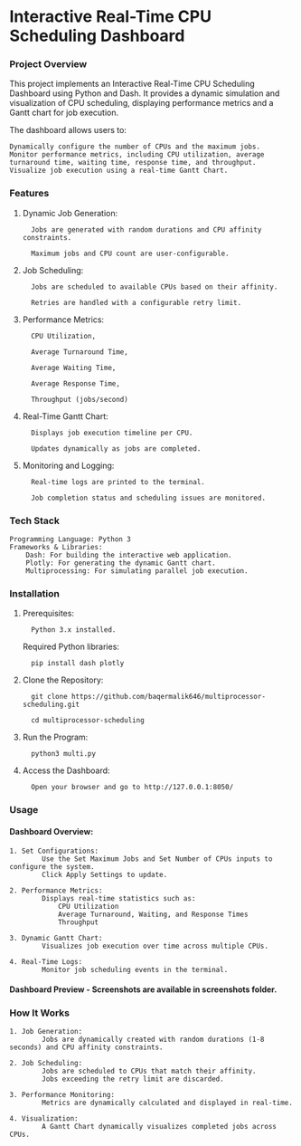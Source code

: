 

# Interactive Real-Time CPU Scheduling Dashboard

### Project Overview

This project implements an Interactive Real-Time CPU Scheduling Dashboard using Python and Dash. It provides a dynamic simulation and visualization of CPU scheduling, displaying performance metrics and a Gantt chart for job execution.

The dashboard allows users to:

    Dynamically configure the number of CPUs and the maximum jobs.
    Monitor performance metrics, including CPU utilization, average turnaround time, waiting time, response time, and throughput.
    Visualize job execution using a real-time Gantt Chart.

### Features

   1. Dynamic Job Generation:

            Jobs are generated with random durations and CPU affinity constraints.

            Maximum jobs and CPU count are user-configurable.

   2. Job Scheduling:

            Jobs are scheduled to available CPUs based on their affinity.

            Retries are handled with a configurable retry limit.

   3. Performance Metrics:

            CPU Utilization,

            Average Turnaround Time,

            Average Waiting Time,

            Average Response Time,

            Throughput (jobs/second)

   4. Real-Time Gantt Chart:

            Displays job execution timeline per CPU.

            Updates dynamically as jobs are completed.

   5. Monitoring and Logging:

            Real-time logs are printed to the terminal.

            Job completion status and scheduling issues are monitored.


### Tech Stack

    Programming Language: Python 3
    Frameworks & Libraries:
        Dash: For building the interactive web application.
        Plotly: For generating the dynamic Gantt chart.
        Multiprocessing: For simulating parallel job execution.


### Installation

   1. Prerequisites:

            Python 3.x installed.

        Required Python libraries:

            pip install dash plotly

   2. Clone the Repository:

            git clone https://github.com/baqermalik646/multiprocessor-scheduling.git

            cd multiprocessor-scheduling

   3. Run the Program:

            python3 multi.py

   4. Access the Dashboard:

            Open your browser and go to http://127.0.0.1:8050/


### Usage
#### Dashboard Overview:

    1. Set Configurations:
            Use the Set Maximum Jobs and Set Number of CPUs inputs to configure the system.
            Click Apply Settings to update.

    2. Performance Metrics:
            Displays real-time statistics such as:
                CPU Utilization
                Average Turnaround, Waiting, and Response Times
                Throughput

    3. Dynamic Gantt Chart:
            Visualizes job execution over time across multiple CPUs.

    4. Real-Time Logs:
            Monitor job scheduling events in the terminal.

        
#### Dashboard Preview - Screenshots are available in screenshots folder.

### How It Works

    1. Job Generation:
            Jobs are dynamically created with random durations (1-8 seconds) and CPU affinity constraints.

    2. Job Scheduling:
            Jobs are scheduled to CPUs that match their affinity.
            Jobs exceeding the retry limit are discarded.

    3. Performance Monitoring:
            Metrics are dynamically calculated and displayed in real-time.

    4. Visualization:
            A Gantt Chart dynamically visualizes completed jobs across CPUs.

